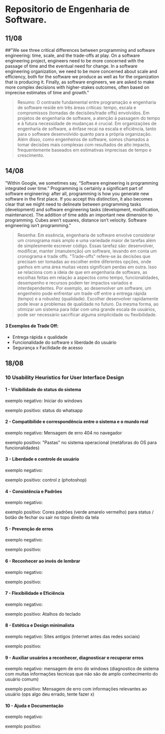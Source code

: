 # Repositorio de Engenharia de Software.

## 11/08
##"We see three critical differences between programming and software engineering: time, scale, and the trade-offs at play. On a software engineering project, engineers need to be more concerned with the passage of time and the eventual need for change. In a software engineering organization, we need to be more concerned about scale and efficiency, both for the software we produce as well as for the organization that is producing it. Finally, as software engineers, we are asked to make more complex decisions with higher-stakes outcomes, often based on imprecise estimates of time and growth."

> Resumo: O contraste fundamental entre programação e engenharia de software reside em três áreas críticas: tempo, escala e compromissos (tomadas de decisões/trade offs) envolvidos. Em projetos de engenharia de software, a atenção à passagem do tempo e à futura necessidade de mudanças é crucial. Em organizações de engenharia de software, a ênfase recai na escala e eficiência, tanto para o software desenvolvido quanto para a própria organização. Além disso, como engenheiros de software, somos chamados a tomar decisões mais complexas com resultados de alto impacto, frequentemente baseados em estimativas imprecisas de tempo e crescimento.



## 14/08
"Within Google, we sometimes say, “Software engineering is programming integrated over time.” Programming is certainly a significant part of software engineering: after all, programming is how you generate new software in the first place. If you accept this distinction, it also becomes clear that we might need to delineate between programming tasks (development) and software engineering tasks (development, modification, maintenance). The addition of time adds an important new dimension to programming. Cubes aren’t squares, distance isn’t velocity. Software engineering isn’t programming."

> Resenha: Em essência, engenharia de software envolve considerar um cronograma mais amplo e uma variedade maior de tarefas além de simplesmente escrever código. Essas tarefaz são: desenvolver, modificar, manter (manutenção) um software, levando em conta um cronograma e trade offs. "Trade-offs" refere-se às decisões que precisam ser tomadas ao escolher entre diferentes opções, onde ganhos em uma área muitas vezes significam perdas em outra. Isso se relaciona com a ideia de que em engenharia de software, as escolhas feitas em relação a aspectos como tempo, funcionalidades, desempenho e recursos podem ter impactos variados e interdependentes. Por exemplo, ao desenvolver um software, um engenheiro pode enfrentar um trade-off entre a entrega rápida (tempo) e a robustez (qualidade). Escolher desenvolver rapidamente pode levar a problemas de qualidade no futuro. Da mesma forma, ao otimizar um sistema para lidar com uma grande escala de usuários, pode ser necessário sacrificar alguma simplicidade ou flexibilidade.  

#### 3 Exemplos de Trade Off:
* Entrega rápida x qualidade
* Funcionalidade do software x liberdade do usuário
* Segurança x Facilidade de acesso

## 18/08

### 10 Usability Heuristics for User Interface Design

#### 1 - Visibilidade do status do sistema

exemplo negativo: Iniciar do windows

exemplo positivo: status do whatsapp

#### 2 - Compatibilide e correspondência entre o sistema e o mundo real

exemplo negativo: Mensagem de erro 404 no navegador

exemplo positivo: "Pastas" no sistema operacional (metáforas do OS para funcionalidades)

#### 3 - Liberdade e controle de usuário

exemplo negativo: 

exemplo positivo: control z (photoshop)

#### 4 - Consistência e Padrões

exemplo negativo: 

exemplo positivo: Cores padrões (verde amarelo vermelho) para status / botão de fechar ou sair no topo direito da tela

#### 5 - Prevenção de erros

exemplo negativo: 

exemplo positivo: 

#### 6 - Reconhecer ao invés de lembrar

exemplo negativo: 

exemplo positivo: 

#### 7 - Flexibilidade e Eficiência

exemplo negativo: 

exemplo positivo: Atalhos do teclado

#### 8 - Estética e Design minimalista

exemplo negativo: Sites antigos (internet antes das redes sociais)

exemplo positivo:  

#### 9 - Auxiliar usuários a reconhecer, diagnosticar e recuperar erros

exemplo negativo: mensagem de erro do windows (diagnostico de sistema com muitas informações tecnicas que não são de amplo conhecimento do usuário comum)

exemplo positivo: Mensagem de erro com informações relevantes ao usuário (ops algo deu errado, tente fazer x)

#### 10 - Ajuda e Documentação

exemplo negativo: 

exemplo positivo: 